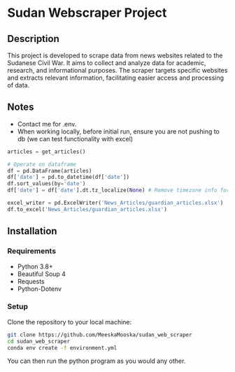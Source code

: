 # Sudan Webscraper Project

## Description
This project is developed to scrape data from news websites related to the Sudanese Civil War. It aims to collect and analyze data for academic, research, and informational purposes. The scraper targets specific websites and extracts relevant information, facilitating easier access and processing of data.

## Notes
 - Contact me for .env.
 - When working locally, before initial run, ensure you are not pushing to db (we can test functionality with excel)

```python
articles = get_articles()

# Operate on dataframe
df = pd.DataFrame(articles)
df['date'] = pd.to_datetime(df['date'])
df.sort_values(by='date')
df['date'] = df['date'].dt.tz_localize(None) # Remove timezone info for excel compatibility

excel_writer = pd.ExcelWriter('News_Articles/guardian_articles.xlsx')
df.to_excel('News_Articles/guardian_articles.xlsx')

```


## Installation

### Requirements
- Python 3.8+
- Beautiful Soup 4
- Requests
- Python-Dotenv

### Setup
Clone the repository to your local machine:
```bash
git clone https://github.com/MeeskaMooska/sudan_web_scraper
cd sudan_web_scraper
conda env create -f environment.yml

```
You can then run the python program as you would any other.
